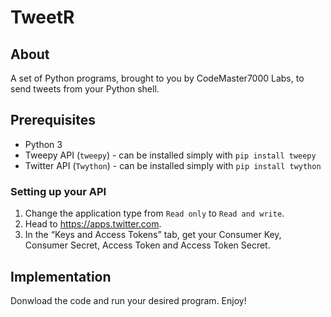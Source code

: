 # TweetR

## About

A set of Python programs, brought to you by CodeMaster7000 Labs, to send tweets from your Python shell.

## Prerequisites

- Python 3
- Tweepy API (`tweepy`) - can be installed simply with `pip install tweepy`
- Twitter API (`Twython`) - can be installed simply with `pip install twython`

### Setting up your API

1. Change the application type from `Read only` to `Read and write`.
2. Head to https://apps.twitter.com.
3. In the “Keys and Access Tokens” tab, get your Consumer Key, Consumer Secret, Access Token and Access Token Secret.

## Implementation

Donwload the code and run your desired program. Enjoy!
